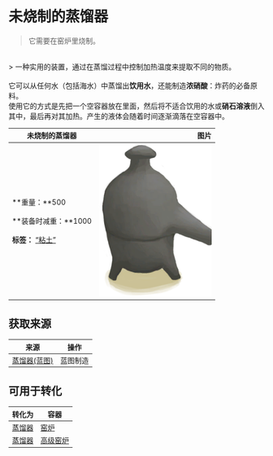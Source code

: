 # 未烧制的蒸馏器  
> 它需要在窑炉里烧制。  
<br>  
> 一种实用的装置，通过在蒸馏过程中控制加热温度来提取不同的物质。<br><br>它可以从任何水（包括海水）中蒸馏出<b>饮用水</b>，还能制造<b>浓硝酸</b>：炸药的必备原料。<br>使用它的方式是先把一个空容器放在里面，然后将不适合饮用的水或<b>硝石溶液</b>倒入其中，最后再对其加热。产生的液体会随着时间逐渐滴落在空容器中。  
  
  未烧制的蒸馏器  |   图片   
 ----  |  ----:   
 **重量：**500<br><br>**装备时减重：**1000<br><br>**标签：**	[“粘土”](tag_Clay.md)  |  <img decoding="async" src="Sprite/Alembic.png" href="a.md" style="max-width:300px;max-height:300px;">   
  
## 获取来源  
来源  |  操作  
----  |  ----  
[蒸馏器(蓝图)](Bp_Alembic.md)  |  蓝图制造  
## 可用于转化  
转化为  |  容器  
----  |  ----  
[蒸馏器](AlembicUndeployed.md)  |  [窑炉](Kiln.md)  
[蒸馏器](AlembicUndeployed.md)  |  [高级窑炉](KilnAdvanced.md)  

